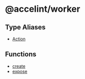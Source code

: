 # @accelint/worker

## Type Aliases

- [Action](type-aliases/Action.md)

## Functions

- [create](functions/create.md)
- [expose](functions/expose.md)
